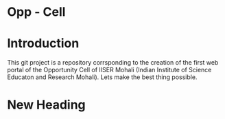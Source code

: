 Opp - Cell
==========


# Introduction

This git project is a repository corrsponding to the creation of the first web portal of the Opportunity Cell of IISER Mohali (Indian Institute of Science Educaton and Research Mohali). Lets make the best thing possible.

# New Heading